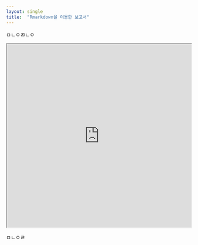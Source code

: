 ```yaml
---
layout: single
title:  "Rmarkdown을 이용한 보고서"
---
```

ㅁㄴㅇㄻㄴㅇ
<iframe src="https://cheolhun00.github.io/Rmarkdown" width="100%" height="500px"></iframe>

ㅁㄴㅇㄹ

